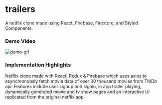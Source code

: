 # trailers
A netflix clone made using React, Firebase, Firestore, and Styled Components.

### Demo Video
![demo-gif](netflix-demo.gif)

### Implementation Highlights
Netflix clone made with React, Redux & Firebase which uses axios to asynchronously fetch movie data of over 30 thousand movies from TMDb api. Features include user signup and signin, in app trailer playing,
dynamically generated movie and tv show pages and an interactive UI replicated from the original netflix app.

